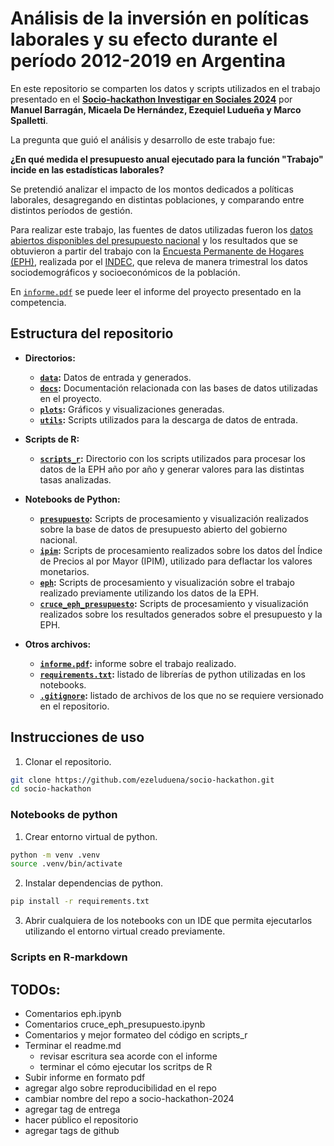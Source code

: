 # Análisis de la inversión en políticas laborales y su efecto durante el período 2012-2019 en Argentina

En este repositorio se comparten los datos y scripts utilizados en el trabajo presentado en el **[Socio-hackathon Investigar en Sociales 2024](https://sociales.unc.edu.ar/content/todav-est-s-tiempo-de-presentarte-en-el-i-socio-hackathon-investigar-en-sociales-2024-la)** por **Manuel Barragán, Micaela De Hernández, Ezequiel Ludueña y Marco Spalletti**.

La pregunta que guió el análisis y desarrollo de este trabajo fue:

**¿En qué medida el presupuesto anual ejecutado para la función "Trabajo" incide en las estadísticas laborales?**

Se pretendió analizar el impacto de los montos dedicados a políticas laborales, desagregando en distintas poblaciones, y comparando entre distintos períodos de gestión.

Para realizar este trabajo, las fuentes de datos utilizadas fueron los [datos abiertos disponibles del presupuesto nacional](https://www.presupuestoabierto.gob.ar/sici/datos-abiertos) y los resultados que se obtuvieron a partir del trabajo con la [Encuesta Permanente de Hogares (EPH)](https://www.indec.gob.ar/indec/web/Institucional-Indec-BasesDeDatos), realizada por el [INDEC](https://www.indec.gob.ar/), que releva de manera trimestral los datos sociodemográficos y socioeconómicos de la población.

En [`informe.pdf`](https://github.com/ezeluduena/socio-hackathon/blob/main/informe.pdf) se puede leer el informe del proyecto presentado en la competencia.

## Estructura del repositorio

- **Directorios:**

  - **[`data`](https://github.com/ezeluduena/socio-hackathon/tree/main/data):** Datos de entrada y generados.
  - **[`docs`](https://github.com/ezeluduena/socio-hackathon/tree/main/docs):** Documentación relacionada con las bases de datos utilizadas en el proyecto.
  - **[`plots`](https://github.com/ezeluduena/socio-hackathon/tree/main/plots):** Gráficos y visualizaciones generadas.
  - **[`utils`](https://github.com/ezeluduena/socio-hackathon/tree/main/utils):** Scripts utilizados para la descarga de datos de entrada.  

- **Scripts de R:**
  - **[`scripts_r`](https://github.com/ezeluduena/socio-hackathon/blob/main/scripts_r):** Directorio con los scripts utilizados para procesar los datos de la EPH año por año y generar valores para las distintas tasas analizadas.

- **Notebooks de Python:**
  - **[`presupuesto`](https://github.com/ezeluduena/socio-hackathon/blob/main/presupuesto.ipynb):** Scripts de procesamiento y visualización realizados sobre la base de datos de presupuesto abierto del gobierno nacional.
  - **[`ipim`](https://github.com/ezeluduena/socio-hackathon/blob/main/ipim.ipynb):** Scripts de procesamiento realizados sobre los datos del Índice de Precios al por Mayor (IPIM), utilizado para deflactar los valores monetarios.
  - **[`eph`](https://github.com/ezeluduena/socio-hackathon/blob/main/eph.ipynb):** Scripts de procesamiento y visualización sobre el trabajo realizado previamente utilizando los datos de la EPH.
  - **[`cruce_eph_presupuesto`](https://github.com/ezeluduena/socio-hackathon/blob/main/cruce_eph_presupuesto.ipynb):** Scripts de procesamiento y visualización realizados sobre los resultados generados sobre el presupuesto y la EPH.

- **Otros archivos:**
  - **[`informe.pdf`](https://github.com/ezeluduena/socio-hackathon/blob/main/informe.pdf):** informe sobre el trabajo realizado.
  - **[`requirements.txt`](https://github.com/ezeluduena/socio-hackathon/blob/main/requirements.txt):** listado de librerías de python utilizadas en los notebooks.
  - **[`.gitignore`](/.gitignore):** listado de archivos de los que no se requiere versionado en el repositorio.

## Instrucciones de uso

1. Clonar el repositorio.

```bash
git clone https://github.com/ezeluduena/socio-hackathon.git
cd socio-hackathon
```

### Notebooks de python

1. Crear entorno virtual de python.

```bash
python -m venv .venv
source .venv/bin/activate
```

2. Instalar dependencias de python.

```bash
pip install -r requirements.txt
```

3. Abrir cualquiera de los notebooks con un IDE que permita ejecutarlos utilizando el entorno virtual creado previamente.

### Scripts en R-markdown
<!-- TODO -->

## TODOs:
- Comentarios eph.ipynb
- Comentarios cruce_eph_presupuesto.ipynb
- Comentarios y mejor formateo del código en scripts_r
- Terminar el readme.md
  - revisar escritura sea acorde con el informe
  - terminar el cómo ejecutar los scritps de R
- Subir informe en formato pdf
- agregar algo sobre reproducibilidad en el repo
- cambiar nombre del repo a socio-hackathon-2024
- agregar tag de entrega
- hacer público el repositorio
- agregar tags de github